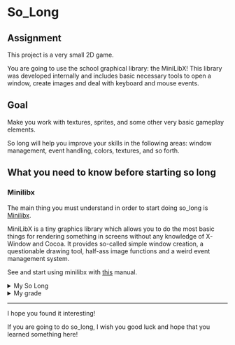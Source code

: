 # So_Long

## Assignment

This project is a very small 2D game.

You are going to use the school graphical library: the MiniLibX! This library was
developed internally and includes basic necessary tools to open a window, create images
and deal with keyboard and mouse events.

## Goal

Make you work with textures, sprites, and some other very basic gameplay elements.

So long will help you improve your skills in the following areas: window management,
event handling, colors, textures, and so forth.

## What you need to know before starting so long

### Minilibx

The main thing you must understand in order to start doing so_long is <a href="https://harm-smits.github.io/42docs/libs/minilibx">Minilibx</a>.

MiniLibX is a tiny graphics library which allows you to do the most basic things for rendering something in screens without any knowledge of X-Window and Cocoa. It provides so-called simple window creation, a questionable drawing tool, half-ass image functions and a weird event management system.

See and start using minilibx with <a href="https://qst0.github.io/ft_libgfx/man_mlx.html">this</a> manual.

<details><summary>My So Long</summary>

<br>

  It has a lot of delay. Git clone it and play by your self !

#### Menu

  ![Screencast-from-22-09-2022-18183](https://user-images.githubusercontent.com/91686183/191812033-26c1e416-baed-4974-9bd5-25873a1f79a3.gif)

#### Game

  ![Screencast from 22-09-2022 18_06_42](https://user-images.githubusercontent.com/91686183/191809639-b10f346d-5c52-4d80-80c8-f38eb883990c.gif)
  
</details>

<details><summary>My grade</summary>
  
  ![image](https://user-images.githubusercontent.com/91686183/169928122-e9d298b3-7720-40ba-b932-07404a8c2e15.png)
  
</details>

<hr>

I hope you found it interesting!

If you are going to do so_long, I wish you good luck and hope that you learned something here!
